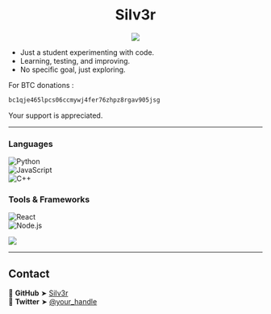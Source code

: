 <h1 align="center">SiIv3r</h1>
<p align="center">
  <img src="https://readme-typing-svg.herokuapp.com?font=Orbitron&size=22&duration=3000&color=6A5ACD&center=true&width=600&height=50&lines=Exploring+the+unknown;Building+in+the+void;Just+learning+and+experimenting">
</p>

- Just a student experimenting with code.  
- Learning, testing, and improving.  
- No specific goal, just exploring.

For BTC donations : 
```bash 
bc1qje465lpcs06ccmywj4fer76zhpz8rgav905jsg
```

Your support is appreciated.

---

### Languages  
![Python](https://img.shields.io/badge/Python-000000?style=for-the-badge&logo=python&logoColor=6A5ACD)  
![JavaScript](https://img.shields.io/badge/JavaScript-000000?style=for-the-badge&logo=javascript&logoColor=6A5ACD)  
![C++](https://img.shields.io/badge/C%2B%2B-000000?style=for-the-badge&logo=c%2B%2B&logoColor=6A5ACD)  

### Tools & Frameworks  
![React](https://img.shields.io/badge/React-000000?style=for-the-badge&logo=react&logoColor=6A5ACD)  
![Node.js](https://img.shields.io/badge/Node.js-000000?style=for-the-badge&logo=node.js&logoColor=6A5ACD)  
<p align="left">
  <img src="https://github-readme-stats.vercel.app/api/top-langs/?username=SiIv3r&layout=compact&theme=dark&hide_border=true&background=000000&title_color=6A5ACD">
</p>

---

## Contact
🔹 **GitHub** ➤ [SiIv3r](https://github.com/SiIv3r)  
🔹 **Twitter** ➤ [@your_handle](https://x.com/_SiIv3r_)  
